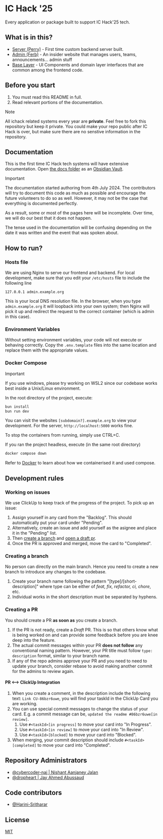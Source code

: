 # IC Hack '25

Every application or package built to support IC Hack'25 tech.

## What is in this?

- [Server (Perry)](./server/) - First time custom backend server built.
- [Admin (Ferb)](./apps/admin) - An insider website that manages users, teams, announcements... admin stuff
- [Base Layer](./packages/base-layer/) - UI Components and domain layer interfaces that are common among the frontend code.

## Before you start

1. You must read this README in full.
1. Read relevant portions of the documentation.

> [!note]
> All ichack related systems every year are **private**. Feel free to fork this repository but keep it private. You could make your repo public after IC Hack is over, but make sure there are no senstive information in the repository.

## Documentation

This is the first time IC Hack tech systems will have extensive documentation. Open [the docs folder](./documentation/) as an [Obsidian Vault](https://obsidian.md).

> [!important]
> The documentation started authoring from 4th July 2024. The contributors will try to document this code as much as possible and encourage the future volunteers to do so as well. However, it may not be the case that everything is documented perfectly.
>
> As a result, some or most of the pages here will be incomplete. Over time, we will do our best that it does not happen.
>
> The tense used in the documentation will be confusing depending on the date it was written and the event that was spoken about.

## How to run?

### Hosts file

We are using Nginx to serve our frontend and backend. For local development, make sure that you edit your `/etc/hosts` file to include the following line

```
127.0.0.1 admin.example.org
```

This is your local DNS resolution file. In the browser, when you type `admin.example.org` it will loopback into your own system; then Nginx will pick it up and redirect the request to the correct container (which is admin in this case).

### Environment Variables

Without setting environment variables, your code will not execute or behaving correctly. Copy the `.env.template` files into the same location and replace them with the appropriate values.

### Docker Compose

> [!important]
> If you use windows, please try working on WSL2 since our codebase works best inside a Unix/Linux environment.

In the root directory of the project, execute:

```bash
bun install
bun run dev
```

You can visit the websites `[subdomain?].example.org` to view your development. For the server, `http://localhost:5000` works fine.

To stop the containers from running, simply use CTRL+C.

If you ran the project headless, execute (in the same root directory)

```bash
docker compose down
```

Refer to [Docker](./documentation/Techologies/Docker.md) to learn about how we containerised it and used compose.

## Development rules

### Working on issues

We use ClickUp to keep track of the progress of the project. To pick up an issue:

1. Assign yourself in any card from the "Backlog". This should automatically put your card under "Pending".
1. Alternatively, create an issue and add yourself as the asignee and place it in the "Pending" list.
1. Then [create a branch](#creating-a-branch) and [open a draft pr](#creating-a-pr).
1. Once the PR is approved and merged, move the card to "Completed".

### Creating a branch

No person can directly on the main branch. Hence you need to create a new branch to introduce any changes to the codebase.

1. Create your branch name following the pattern "[type]/[short-description]" where type can be either of _feat, fix, refactor, ci, chore_, etc.
1. Individual works in the short description must be separated by hyphens.

### Creating a PR

You should create a PR **as soon as** you create a branch.

1. If the PR is not ready, create a _Draft_ PR. This is so that others know what is being worked on and can provide some feedback before you are knee deep into the feature.
1. The actual commit messages within your PR **does not follow** any conventional naming pattern. However, your PR title must follow `type: description` format, similar to your branch name.
1. If any of the repo admins approve your PR and you need to need to update your branch, consider rebase to avoid making another commit for the admins to review again.

#### PR <--> ClickUp Integration

1. When you create a comment, in the description include the following text: `Link CU-86bzr6uwe`, you will find your taskId in the ClickUp Card you are working.
1. You can use special commit messages to change the status of your card. E.g. a commit message can be, `updated the readme #86bzr6uwe[in review]`.
   1. Use `#<taskId>[in progress]` to move your card into "In Progress".
   1. Use `#<taskId>[in review]` to move your card into "In Review".
   1. Use `#<taskId>[blocked]` to move your card into "Blocked".
1. When merging, your commit description should include `#<taskId>[completed]` to move your card into "Completed".

## Repository Administrators

- [@cybercoder-naj | Nishant Aanjaney Jalan](https://github.com/cybercoder-naj)
- [@dropheart | Jay Ahmed Abussaud](https://github.com/dropheart)

## Code contributors

- [@Harini-Sritharar](https://github.com/Harini-Sritharar)

## License

[MIT](./LICENSE.txt)
